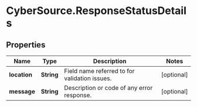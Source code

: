 # CyberSource.ResponseStatusDetails

## Properties
Name | Type | Description | Notes
------------ | ------------- | ------------- | -------------
**location** | **String** | Field name referred to for validation issues. | [optional] 
**message** | **String** | Description or code of any error response. | [optional] 


